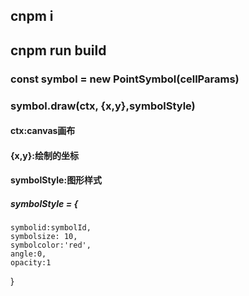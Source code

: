 ## cnpm i  

## cnpm run build

###   const symbol = new PointSymbol(cellParams)
###   symbol.draw(ctx, {x,y},symbolStyle)

####  ctx:canvas画布
####  {x,y}:绘制的坐标
####  symbolStyle:图形样式
##### symbolStyle = {
    symbolid:symbolId,
    symbolsize: 10,
    symbolcolor:'red',
    angle:0,
    opacity:1
  }


